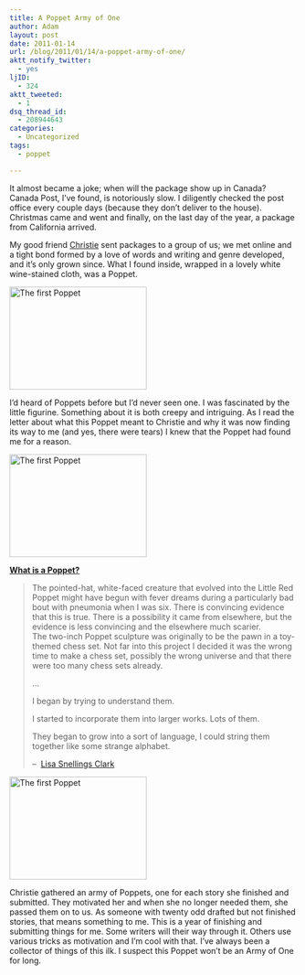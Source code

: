 ```yaml
---
title: A Poppet Army of One
author: Adam
layout: post
date: 2011-01-14
url: /blog/2011/01/14/a-poppet-army-of-one/
aktt_notify_twitter:
  - yes
ljID:
  - 324
aktt_tweeted:
  - 1
dsq_thread_id:
  - 208944643
categories:
  - Uncategorized
tags:
  - poppet

---
```

It almost became a joke; when will the package show up in Canada? Canada Post, I&#8217;ve found, is notoriously slow. I diligently checked the post office every couple days (because they don&#8217;t deliver to the house). Christmas came and went and finally, on the last day of the year, a package from California arrived.

My good friend [Christie][1] sent packages to a group of us; we met online and a tight bond formed by a love of words and writing and genre developed, and it&#8217;s only grown since. What I found inside, wrapped in a lovely white wine-stained cloth, was a Poppet.
  
[<img src="http://farm6.static.flickr.com/5246/5354083306_bccf4cc485_m.jpg" alt="The first Poppet" width="240" height="180" />][2]

I&#8217;d heard of Poppets before but I&#8217;d never seen one. I was fascinated by the little figurine. Something about it is both creepy and intriguing. As I read the letter about what this Poppet meant to Christie and why it was now finding its way to me (and yes, there were tears) I knew that the Poppet had found me for a reason.

[<img src="http://farm6.static.flickr.com/5084/5353469081_1d013ef4da_m.jpg" alt="The first Poppet" width="240" height="180" />][3]

**[What is a Poppet?][4]**

> <div id="_mcePaste">
>   The pointed-hat, white-faced creature that evolved into the Little Red Poppet might have begun with fever dreams during a particularly bad bout with pneumonia when I was six. There is convincing evidence that this is true. There is a possibility it came from elsewhere, but the evidence is less convincing and the elsewhere much scarier.
> </div>
> 
> <div>
>
> </div>
> 
> <div id="_mcePaste">
>   The two-inch Poppet sculpture was originally to be the pawn in a toy-themed chess set. Not far into this project I decided it was the wrong time to make a chess set, possibly the wrong universe and that there were too many chess sets already.
> </div>
> 
> &#8230;
> 
> I began by trying to understand them.
> 
> I started to incorporate them into larger works. Lots of them.
> 
> They began to grow into a sort of language, I could string them together like some strange alphabet.
> 
> &#8211;  [Lisa Snellings Clark][5]

[<img src="http://farm6.static.flickr.com/5170/5354083448_bc8b5fecc4_m.jpg" alt="The first Poppet" width="240" height="180" />][6]

Christie gathered an army of Poppets, one for each story she finished and submitted. They motivated her and when she no longer needed them, she passed them on to us. As someone with twenty odd drafted but not finished stories, that means something to me. This is a year of finishing and submitting things for me. Some writers will their way through it. Others use various tricks as motivation and I&#8217;m cool with that. I&#8217;ve always been a collector of things of this ilk. I suspect this Poppet won&#8217;t be an Army of One for long.

 [1]: http://inkhaven.net/
 [2]: http://www.flickr.com/photos/stonetable/5354083306/ "The first Poppet by StoneTable, on Flickr"
 [3]: http://www.flickr.com/photos/stonetable/5353469081/ "The first Poppet by StoneTable, on Flickr"
 [4]: http://www.poppetplanet.com/about.html
 [5]: http://www.etsy.com/shop/Strangestudios
 [6]: http://www.flickr.com/photos/stonetable/5354083448/ "The first Poppet by StoneTable, on Flickr"
